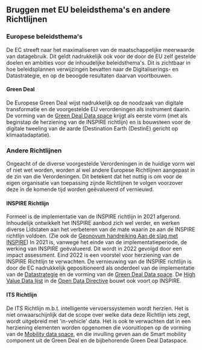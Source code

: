 ## Bruggen met EU beleidsthema's en andere Richtlijnen

### Europese beleidsthema's

De EC streeft naar het maximaliseren van de maatschappelijke meerwaarde van datagebruik. Dit geldt nadrukkelijk ook voor de door de EU zelf gestelde doelen en ambities voor de inhoudelijke beleidsthema's. Dit is zichtbaar in hoe beleidsplannen verwijzingen bevatten naar de Digitaliserings- en Datastrategie, en op de beoogde resultaten daarvan voortbouwen.

#### Green Deal
De Europese Green Deal wijst nadrukkelijk op de noodzaak van digitale transformatie en de voorgestelde EU verordeningen als instrument daarin. De vorming van de [Green Deal Data space](https://geonovum.github.io/eu_regelingen_datastrategie/dsindex.html#green-deal-data-space) krijgt als eerste vorm (met als beginstap de herziening van de INSPIRE richtlijn) en is bouwsteen voor de digitale tweeling van de aarde (Destination Earth (DestinE) gericht op klimaatadaptatie).

### Andere Richtlijnen
Ongeacht of de diverse voorgestelde Verordeningen in de huidige vorm wel of niet wet worden, worden al wel andere Europese Richtlijnen aangepast in de zin van die Verordeningen. Dit betekent dat het nuttig is om voor de eigen organisatie van toepassing zijnde Richtlijnen te volgen voorzover deze in de komende tijd worden geëvalueerd of vernieuwd.

#### INSPIRE Richtlijn
Formeel is de implementatie van de INSPIRE richtlijn in 2021 afgerond. Inhoudelijk ontwikkelt het INSPIRE aanbod zich wel verder, en werken diverse Lidstaten aan het verbeteren van de mate waarin ze aan de INSPIRE richtlijn voldoen. (Zie ook de [Geonovum handreiking Aan de slag met INSPIRE](https://geonovum.github.io/inspire-wiki/)) In 2021 is, vanwege het einde van de implementatieperiode, de werking van INSPIRE geëvalueerd. Dit wordt in 2022 gevolgd door een impact assessment. Eind 2022 is een voorstel voor herziening van de INSPIRE Richtlijn te verwachten. De vernieuwing van de INSPIRE richtlijn is door de EC nadrukkelijk gepositioneerd als onderdeel van de implementatie van de [Datastrategie](#europese-data-strategie) en de vorming van de [Green Deal Data space](https://geonovum.github.io/eu_regelingen_datastrategie/dsindex.html#green-deal-data-space). De [High Value Data lijst](#high-value-datalijst) in de [Open Data Directive](#open-data-richtlijn) bouwt ook voort op INSPIRE.


#### ITS Richtlijn
De ITS Richtlijn m.b.t. intelligente vervoerssystemen wordt herzien. Het is niet onwaarschijnlijk dat de scope over welke data deze Richtlijn iets zegt, wordt uitgebreid met 'in-vehicle' data. Het is ook te verwachten dat in een herziening elementen worden opgenomen die vooruitlopen op de vorming van de [Mobility data space](https://geonovum.github.io/eu_regelingen_datastrategie/dsindex.html#mobility-data-space), en die invulling geven aan de Smart mobility component uit de Green Deal en de bijbehorende Green Deal Dataspace.

